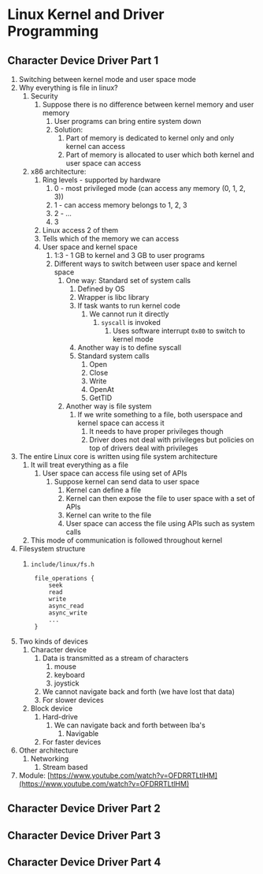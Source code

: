 # Linux Kernel and Driver Programming #
## Character Device Driver Part 1 ##
1. Switching between kernel mode and user space mode
2. Why everything is file in linux?
	1. Security
		1. Suppose there is no difference between kernel memory and user memory
			1. User programs can bring entire system down
			2. Solution:
				1. Part of memory is dedicated to kernel only and only kernel can access
				2. Part of memory is allocated to user which both kernel and user space can access
	2. x86 architecture:
		1. Ring levels - supported by hardware
			1. 0 - most privileged mode (can access any memory (0, 1, 2, 3))
			2. 1 - can access memory belongs to 1, 2, 3
			3. 2 - ...
			4. 3
		2. Linux access 2 of them
		3. Tells which of the memory we can access
		4. User space and kernel space
			1. 1:3 - 1 GB to kernel and 3 GB to user programs
			2. Different ways to switch between user space and kernel space
				1. One way: Standard set of system calls
					1. Defined by OS
					2. Wrapper is libc library
					3. If task wants to run kernel code
						1. We cannot run it directly
							1. `syscall` is invoked
								1. Uses software interrupt `0x80` to switch to kernel mode
					3. Another way is to define syscall
					4. Standard system calls
						1. Open
						2. Close
						3. Write
						4. OpenAt
						5. GetTID
				2. Another way is file system
					1. If we write something to a file, both userspace and kernel space can access it
						1. It needs to have proper privileges though
						2. Driver does not deal with privileges but policies on top of drivers deal with privileges
3. The entire Linux core is written using file system architecture
	1. It will treat everything as a file
		1. User space can access file using set of APIs
			1. Suppose kernel can send data to user space
				1. Kernel can define a file
				2. Kernel can then expose the file to user space with a set of APIs
				3. Kernel can write to the file
				4. User space can access the file using APIs such as system calls
	2. This mode of communication is followed throughout kernel
4. Filesystem structure
	1. `include/linux/fs.h`

			file_operations {
				seek
				read
				write
				async_read
				async_write
				...
			}
			
5. Two kinds of devices
	1. Character device
		1. Data is transmitted as a stream of characters
			1. mouse
			2. keyboard
			3. joystick
		2. We cannot navigate back and forth (we have lost that data)
		3. For slower devices
	2. Block device
		1. Hard-drive
			1. We can navigate back and forth between lba's
				1. Navigable
		2. For faster devices
6. Other architecture
	1. Networking
		1. Stream based
7. Module: [https://www.youtube.com/watch?v=OFDRRTLtlHM](https://www.youtube.com/watch?v=OFDRRTLtlHM)

## Character Device Driver Part 2 ##
## Character Device Driver Part 3 ##
## Character Device Driver Part 4 ##